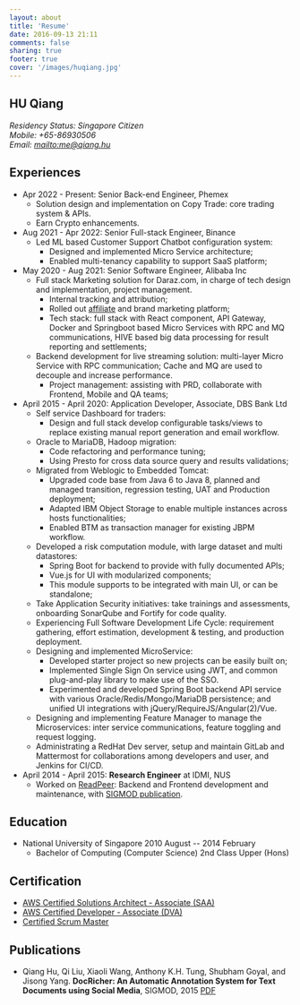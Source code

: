 ```yaml
---
layout: about
title: 'Resume'
date: 2016-09-13 21:11
comments: false
sharing: true
footer: true
cover: '/images/huqiang.jpg'
---
```


## HU Qiang


_Residency Status: Singapore Citizen_  
_Mobile: +65-86930506_  
_Email: <mailto:me@qiang.hu>_


## Experiences

- Apr 2022 - Present: Senior Back-end Engineer, Phemex  
  - Solution design and implementation on Copy Trade:  core trading system & APIs.  
  - Earn Crypto enhancements.
- Aug 2021 - Apr 2022: Senior Full-stack Engineer, Binance  
  - Led ML based Customer Support Chatbot configuration system:  
    - Designed and implemented Micro Service architecture;  
    - Enabled multi-tenancy capability to support SaaS platform;   
- May 2020 - Aug 2021: Senior Software Engineer, Alibaba Inc
  - Full stack Marketing solution for Daraz.com, in charge of tech design and implementation, project management.
    - Internal tracking and attribution; 
    - Rolled out [affiliate](https://www.phoneworld.com.pk/daraz-launches-affiliate-program/) and brand marketing platform;
    - Tech stack: full stack with React component, API Gateway, Docker and Springboot based Micro Services with RPC and MQ communications, HIVE based big data processing for result reporting and settlements;
  - Backend development for live streaming solution: multi-layer Micro Service with RPC communication; Cache and MQ are used to decouple and increase performance.
    - Project management: assisting with PRD, collaborate with Frontend, Mobile and QA teams;
- April 2015 - April 2020: Application Developer, Associate, DBS Bank Ltd
  - Self service Dashboard for traders:
    - Design and full stack develop configurable tasks/views to replace existing manual report generation and email workflow.
  - Oracle to MariaDB, Hadoop migration:
    - Code refactoring and performance tuning;
    - Using Presto for cross data source query and results validations;
  - Migrated from Weblogic to Embedded Tomcat:
    - Upgraded code base from Java 6 to Java 8, planned and managed transition, regression testing, UAT and Production deployment;
    - Adapted IBM Object Storage to enable multiple instances across hosts functionalities;
    - Enabled BTM as transaction manager for existing JBPM workflow.
  - Developed a risk computation module, with large dataset and multi datastores:
    - Spring Boot for backend to provide with fully documented APIs;
    - Vue.js for UI with modularized components;
    - This module supports to be integrated with main UI, or can be standalone;
  - Take Application Security initiatives: take trainings and assessments, onboarding SonarQube and Fortify for code quality.
  - Experiencing Full Software Development Life Cycle: requirement gathering, effort estimation, development & testing, and production deployment.
  - Designing and implemented MicroService:
    - Developed starter project so new projects can be easily built on;
    - Implemented Single Sign On service using JWT, and common plug-and-play library to make use of the SSO.
    - Experimented and developed Spring Boot backend API service with various Oracle/Redis/Mongo/MariaDB persistence; and unified UI integrations with jQuery/RequireJS/Angular(2)/Vue.
  - Designing and implementing Feature Manager to manage the Microservices: inter service communications, feature toggling and request logging.
  - Administrating a RedHat Dev server, setup and maintain GitLab and Mattermost for collaborations among developers and user, and Jenkins for CI/CD.
- April 2014 - April 2015: **Research Engineer** at IDMI, NUS
  - Worked on [ReadPeer](http://readpeer.com): Backend and Frontend development and maintenance, with [SIGMOD publication](docricher.pdf).

## Education

- National University of Singapore 2010 August -- 2014 February
  - Bachelor of Computing (Computer Science) 2nd Class Upper (Hons)

## Certification

- [AWS Certified Solutions Architect - Associate (SAA)](https://www.certmetrics.com/amazon/public/badge.aspx?i=1&t=c&d=2017-10-23&ci=AWS00330872)
- [AWS Certified Developer - Associate (DVA)](https://www.certmetrics.com/amazon/public/badge.aspx?i=2&t=c&d=2019-02-26&ci=AWS00330872)
- [Certified Scrum Master](CSM_Certificate.pdf)

## Publications

- Qiang Hu, Qi Liu, Xiaoli Wang, Anthony K.H. Tung, Shubham Goyal, and Jisong Yang. **DocRicher: An Automatic Annotation System for Text Documents using Social Media**, SIGMOD, 2015 [PDF](docricher.pdf)
